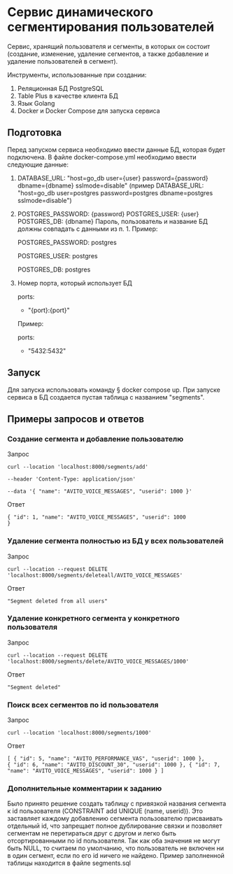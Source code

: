 
<h1>Сервис динамического сегментирования пользователей</h1>

Сервис, хранящий пользователя и сегменты, в которых он состоит (создание, изменение, удаление сегментов, а также добавление и удаление пользователей в сегмент).

Инструменты, использованные при создании:
1. Реляционная БД PostgreSQL
2. Table Plus в качестве клиента БД
3. Язык Golang
4. Docker и Docker Compose для запуска сервиса

<h2>Подготовка</h2>

Перед запуском сервиса необходимо ввести данные БД, которая будет подключена. В файле docker-compose.yml необходимо ввести следующие данные:
1. DATABASE_URL: "host=go_db user={user} password={password} dbname={dbname} sslmode=disable" (пример DATABASE_URL: "host=go_db user=postgres password=postgres dbname=postgres sslmode=disable")
2. POSTGRES_PASSWORD: {password}
   POSTGRES_USER: {user}
   POSTGRES_DB: {dbname} 
   Пароль, пользователь и название БД должны совпадать с данными из п. 1.
   Пример:

   POSTGRES_PASSWORD: postgres

   POSTGRES_USER: postgres

   POSTGRES_DB: postgres
   
3. Номер порта, который использует БД

    ports:
      - "{port}:{port}"
    
    Пример:

    ports:
      - "5432:5432"

<h2>Запуск</h2>

Для запуска использовать команду § docker compose up. При запуске сервиса в БД создается пустая таблица с названием "segments".

<h2>Примеры запросов и ответов</h2>

<h3>Создание сегмента и добавление пользователю</h3>

Запрос

<code>curl --location 'localhost:8000/segments/add' \
--header 'Content-Type: application/json' \
--data '{
    "name": "AVITO_VOICE_MESSAGES",
    "userid": 1000
}'</code>

Ответ 

<code>{
    "id": 1,
    "name": "AVITO_VOICE_MESSAGES",
    "userid": 1000
}</code>

<h3>Удаление сегмента полностью из БД у всех пользователей</h3>

Запрос

<code>curl --location --request DELETE 'localhost:8000/segments/deleteall/AVITO_VOICE_MESSAGES'</code>

Ответ 

<code>"Segment deleted from all users"</code>

<h3>Удаление конкретного сегмента у конкретного пользователя</h3>

Запрос

<code>curl --location --request DELETE 'localhost:8000/segments/delete/AVITO_VOICE_MESSAGES/1000'</code>

Ответ 

<code>"Segment deleted"</code>

<h3>Поиск всех сегментов по id пользователя</h3>

Запрос

<code>curl --location 'localhost:8000/segments/1000'</code>

Ответ 

<code>[
    {
        "id": 5,
        "name": "AVITO_PERFORMANCE_VAS",
        "userid": 1000
    },
    {
        "id": 6,
        "name": "AVITO_DISCOUNT_30",
        "userid": 1000
    },
    {
        "id": 7,
        "name": "AVITO_VOICE_MESSAGES",
        "userid": 1000
    }
]</code>

<h3>Дополнительные комментарии к заданию</h3>

Было принято решение создать таблицу с привязкой названия сегмента к id пользователя (CONSTRAINT add UNIQUE (name, userid)). Это заставляет каждому добавлению сегмента пользователю присваивать отдельный id, что запрещает полное дублирование связки и позволяет сегментам не перетираться друг с другом и легко быть отсортированными по id пользователя. Так как оба значения не могут быть NULL, то считаем по умолчанию, что пользователь не включен ни в один сегмент, если по его id ничего не найдено. Пример заполненной таблицы находится в файле segments.sql